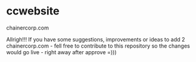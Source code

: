 # ccwebsite
chainercorp.com

Allrigh!!! If you have some suggestions, improvements or ideas to add 2 chainercorp.com - fell free to contribute to this repository so the changes would go live - right away after approve =)))
